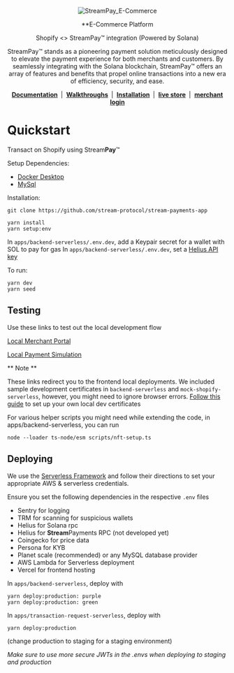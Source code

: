 <p align="center"><img src="https://i.imgur.com/1QaZDxm.png" alt="StreamPay_E-Commerce"

# <p align="center">**E-Commerce Platform

<p align="center">Shopify <> StreamPay™ integration (Powered by Solana)

<p align="center">StreamPay™ stands as a pioneering payment solution meticulously designed to elevate the payment experience for both merchants and customers. By seamlessly integrating with the Solana blockchain, StreamPay™ offers an array of features and benefits that propel online transactions into a new era of efficiency, security, and ease.
    
<p align="center">
    <b>
        <a href="https://streamprotocol.gitbook.io/streampayments-app-x-commerce-platforms/">Documentation</a>
    </b>
    &nbsp;|&nbsp;
    <b>
        <a href="https://www.youtube.com/channel/UCAbEl-Jr7kx2JqjTjhpoT-Q">Walkthroughs</a>
    </b>
    &nbsp;|&nbsp;
    <b>
        <a href="https://apps.shopify.com/stream-pay">Installation</a>
    </b>
    &nbsp;|&nbsp;
    <b>
        <a href="https://streampaytest1.myshopify.com/">live store</a>
    </b>
    &nbsp;|&nbsp;
    <b>
        <a href="https://merchant.streampayments.app">merchant login</a>
    </b>
</p>

# Quickstart

Transact on Shopify using Stream**Pay**™

Setup Dependencies:

-   [Docker Desktop](https://docs.docker.com/desktop/)
-   [MySql](https://dev.mysql.com/doc/mysql-installation-excerpt/5.7/en/)

Installation:

```
git clone https://github.com/stream-protocol/stream-payments-app

yarn install
yarn setup:env
```

In `apps/backend-serverless/.env.dev`, add a Keypair secret for a wallet with SOL to pay for gas
In `apps/backend-serverless/.env.dev`, set a [Helius API key](https://www.helius.dev)

To run:

```
yarn dev
yarn seed
```

## Testing

Use these links to test out the local development flow

[Local Merchant Portal](https://localhost:4004/install)

[Local Payment Simulation](https://localhost:4004/payment)

** Note **

These links redirect you to the frontend local deployments. We included sample development certificates in `backend-serverless` and `mock-shopify-serverless`, however, you might need to ignore browser errors. [Follow this guide](https://blog.simontimms.com/2021/10/12/serverless-offline-https/) to set up your own local dev certificates

For various helper scripts you might need while extending the code, in apps/backend-serverless, you can run

```
node --loader ts-node/esm scripts/nft-setup.ts
```

## Deploying

We use the [Serverless Framework](https://www.serverless.com) and follow their directions to set your appropriate AWS & serverless credentials.

Ensure you set the following dependencies in the respective `.env` files

-   Sentry for logging
-   TRM for scanning for suspicious wallets
-   Helius for Solana rpc
-   Helius for **Stream**Payments RPC (not developed yet)
-   Coingecko for price data
-   Persona for KYB
-   Planet scale (recommended) or any MySQL database provider
-   AWS Lambda for Serverless deployment
-   Vercel for frontend hosting

In `apps/backend-serverless`, deploy with

```
yarn deploy:production: purple
yarn deploy:production: green
```

In `apps/transaction-request-serverless`, deploy with

```
yarn deploy:production
```

(change production to staging for a staging environment)

_Make sure to use more secure JWTs in the .envs when deploying to staging and production_
